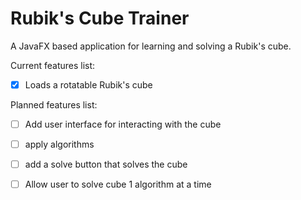 Rubik's Cube Trainer
=======

A JavaFX based application for learning and solving a Rubik's cube.

Current features list:

- [x] Loads a rotatable Rubik's cube

Planned features list:
- [ ] Add user interface for interacting with the cube
- [ ] apply algorithms
- [ ] add a solve button that solves the cube
- [ ] Allow user to solve cube 1 algorithm at a time

